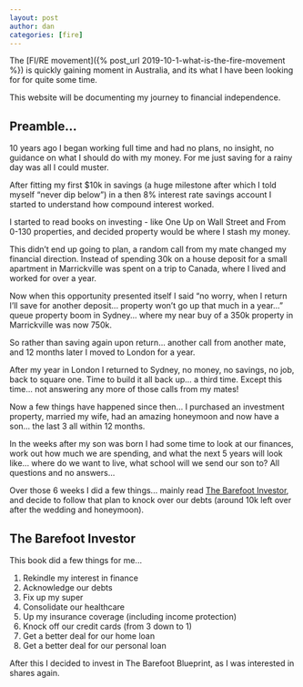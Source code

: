 ```yaml
---
layout: post
author: dan
categories: [fire]
---
```


The [FI/RE movement]({% post_url 2019-10-1-what-is-the-fire-movement %}) is quickly gaining moment in Australia, and its what I have been looking for for quite some time.

This website will be documenting my journey to financial independence.

## Preamble...

10 years ago I began working full time and had no plans, no insight, no guidance on what I should do with my money. For me just saving for a rainy day was all I could muster.

After fitting my first \$10k in savings (a huge milestone after which I told myself “never dip below”) in a then 8% interest rate savings account I started to understand how compound interest worked.

I started to read books on investing - like One Up on Wall Street and From 0-130 properties, and decided property would be where I stash my money.

This didn’t end up going to plan, a random call from my mate changed my financial direction. Instead of spending 30k on a house deposit for a small apartment in Marrickville was spent on a trip to Canada, where I lived and worked for over a year.

Now when this opportunity presented itself I said “no worry, when I return I’ll save for another deposit... property won’t go up that much in a year...” queue property boom in Sydney... where my near buy of a 350k property in Marrickville was now 750k.

So rather than saving again upon return... another call from another mate, and 12 months later I moved to London for a year.

After my year in London I returned to Sydney, no money, no savings, no job, back to square one. Time to build it all back up... a third time. Except this time... not answering any more of those calls from my mates!

Now a few things have happened since then... I purchased an investment property, married my wife, had an amazing honeymoon and now have a son... the last 3 all within 12 months.

In the weeks after my son was born I had some time to look at our finances, work out how much we are spending, and what the next 5 years will look like... where do we want to live, what school will we send our son to? All questions and no answers...

Over those 6 weeks I did a few things... mainly read [The Barefoot Investor](https://barefootinvestor.com/), and decide to follow that plan to knock over our debts (around 10k left over after the wedding and honeymoon).

## The Barefoot Investor

This book did a few things for me...

1. Rekindle my interest in finance
2. Acknowledge our debts
3. Fix up my super
4. Consolidate our healthcare
5. Up my insurance coverage (including income protection)
6. Knock off our credit cards (from 3 down to 1)
7. Get a better deal for our home loan
8. Get a better deal for our personal loan

After this I decided to invest in The Barefoot Blueprint, as I was interested in shares again.
